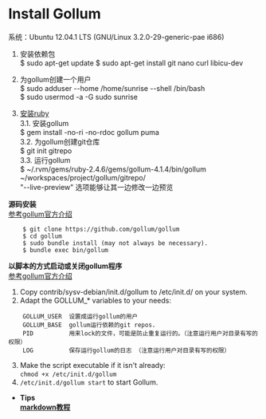 # Install Gollum 
系统：Ubuntu 12.04.1 LTS (GNU/Linux 3.2.0-29-generic-pae i686)

1. 安装依赖包  
$ sudo apt-get update
$ sudo apt-get install git nano curl libicu-dev  

2. 为gollum创建一个用户  
$ sudo adduser --home /home/sunrise --shell /bin/bash  
$ sudo usermod -a -G sudo sunrise  

3. [安装ruby](/it/server/wiki/install-ruby-by-rvm)  
    3.1. 安装gollum  
        $ gem install -no-ri -no-rdoc gollum puma  
    3.2. 为gollum创建git仓库  
        $ git init gitrepo  
    3.3. 运行gollum  
        $ ~/.rvm/gems/ruby-2.4.6/gems/gollum-4.1.4/bin/gollum ~/workspaces/project/gollum/gitrepo/  
        "--live-preview" 选项能够让其一边修改一边预览

**源码安装**  
[参考gollum官方介绍](https://github.com/gollum/gollum)  
```
    $ git clone https://github.com/gollum/gollum
    $ cd gollum
    $ sudo bundle install (may not always be necessary).
    $ bundle exec bin/gollum
```

**以脚本的方式启动或关闭gollum程序**  
[参考gollum官方介绍](https://github.com/gollum/gollum/wiki/Gollum-as-a-service)  
1. Copy contrib/sysv-debian/init.d/gollum to /etc/init.d/ on your system.  
2. Adapt the GOLLUM_* variables to your needs: 
``` 
    GOLLUM_USER  设置成运行gollum的用户  
    GOLLUM_BASE  gollum运行依赖的git repos.  
    PID          用来lock的文件，可能是防止重复运行的。（注意运行用户对目录有写的权限）  
    LOG          保存运行gollum的日志 （注意运行用户对目录有写的权限）  
```
3. Make the script executable if it isn't already:  
    `chmod +x /etc/init.d/gollum`  
4. `/etc/init.d/gollum start` to start Gollum.


* **Tips**  
**[markdown教程](https://www.runoob.com/markdown/md-tutorial.html)**
